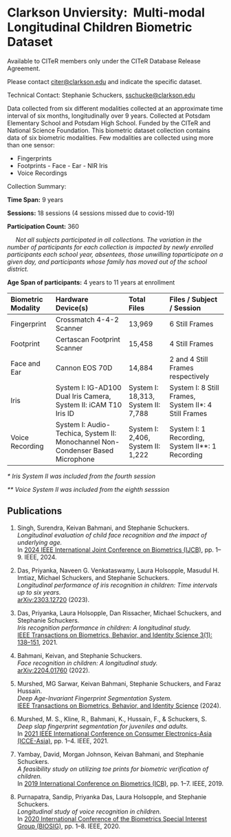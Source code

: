 # Clarkson Unviersity:  Multi-modal Longitudinal Children Biometric Dataset

Available to CITeR members only under the CITeR Database Release Agreement. 

Please contact citer@clarkson.edu and indicate the specific dataset.

Technical Contact: Stephanie Schuckers, sschucke@clarkson.edu 

Data collected from six different modalities collected at an approximate time interval of six months, longitudinally over 9 years. Collected at Potsdam Elementary School and Potsdam High School. Funded by the CITeR and National Science Foundation. This biometric dataset collection contains data of six biometric modalities. Few modalities are collected using more than one sensor:
- Fingerprints
- Footprints
- Face
- Ear
- NIR Iris
- Voice Recordings

Collection Summary:

**Time Span:** 9 years

**Sessions:** 18 sessions (4 sessions missed due to covid-19)

**Participation Count:** 360

&nbsp;&nbsp;&nbsp;&nbsp; *Not all subjects participated in all collections. The variation in the number of participants for each collection is impacted by newly enrolled participants each school year, absentees, those unwilling toparticipate on a given day, and participants whose family has moved out of the school district.*

**Age Span of participants:** 4 years to 11 years at enrollment

| Biometric Modality | Hardware Device(s) | Total Files | Files / Subject / Session |
| :--- | :--- | :--- | :--- |
| Fingerprint | Crossmatch 4-4-2 Scanner | 13,969 | 6 Still Frames |
| Footprint | Certascan Footprint Scanner | 15,458 | 4 Still Frames |
| Face and Ear | Cannon EOS 70D | 14,884 | 2 and 4 Still Frames respectively |
| Iris | System I: IG-AD100 Dual Iris Camera, System II: iCAM T10 Iris ID | System I: 18,313, System II: 7,788 | System I: 8 Still Frames, System II\*: 4 Still Frames |
| Voice Recording | System I: Audio-Techica, System II: Monochannel Non-Condenser Based Microphone | System I: 2,406, System II: 1,222 | System I: 1 Recording, System II\*\*: 1 Recording |

*\* Iris System II was included from the fourth session*

*\*\* Voice System II was included from the eighth sesssion* 


## Publications

1. Singh, Surendra, Keivan Bahmani, and Stephanie Schuckers. *Longitudinal evaluation of child face recognition and the impact of underlying age.*  
   In [2024 IEEE International Joint Conference on Biometrics (IJCB)](https://ieeexplore.ieee.org/abstract/document/10744505), pp. 1–9. IEEE, 2024.

2. Das, Priyanka, Naveen G. Venkataswamy, Laura Holsopple, Masudul H. Imtiaz, Michael Schuckers, and Stephanie Schuckers.  
   *Longitudinal performance of iris recognition in children: Time intervals up to six years.*  
   [arXiv:2303.12720](https://arxiv.org/abs/2303.12720) (2023).

3. Das, Priyanka, Laura Holsopple, Dan Rissacher, Michael Schuckers, and Stephanie Schuckers.  
   *Iris recognition performance in children: A longitudinal study.*  
   [IEEE Transactions on Biometrics, Behavior, and Identity Science 3(1): 138–151](https://ieeexplore.ieee.org/document/9321488), 2021.

4. Bahmani, Keivan, and Stephanie Schuckers.  
   *Face recognition in children: A longitudinal study.*  
   [arXiv:2204.01760](https://arxiv.org/abs/2204.01760) (2022).

5. Murshed, MG Sarwar, Keivan Bahmani, Stephanie Schuckers, and Faraz Hussain.  
   *Deep Age-Invariant Fingerprint Segmentation System.*  
   [IEEE Transactions on Biometrics, Behavior, and Identity Science](https://ieeexplore.ieee.org/abstract/document/10769499) (2024).

6. Murshed, M. S., Kline, R., Bahmani, K., Hussain, F., & Schuckers, S.  
   *Deep slap fingerprint segmentation for juveniles and adults.*  
   In [2021 IEEE International Conference on Consumer Electronics-Asia (ICCE-Asia)](https://ieeexplore.ieee.org/abstract/document/9641980), pp. 1–4. IEEE, 2021.

7. Yambay, David, Morgan Johnson, Keivan Bahmani, and Stephanie Schuckers.  
   *A feasibility study on utilizing toe prints for biometric verification of children.*  
   In [2019 International Conference on Biometrics (ICB)](https://ieeexplore.ieee.org/abstract/document/8987273), pp. 1–7. IEEE, 2019.

8. Purnapatra, Sandip, Priyanka Das, Laura Holsopple, and Stephanie Schuckers.  
   *Longitudinal study of voice recognition in children.*  
   In [2020 International Conference of the Biometrics Special Interest Group (BIOSIG)](https://ieeexplore.ieee.org/abstract/document/9211067), pp. 1–8. IEEE, 2020.
